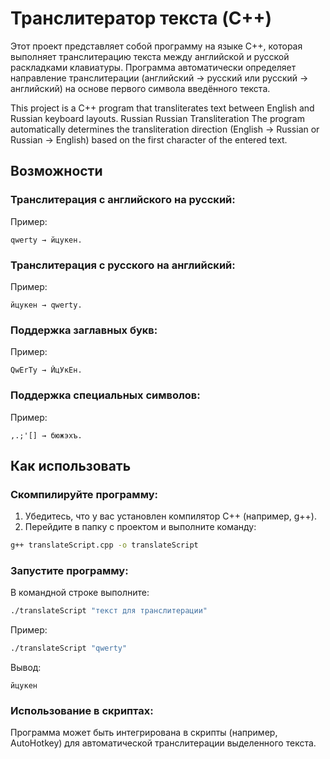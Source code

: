# Транслитератор текста (C++)

Этот проект представляет собой программу на языке C++, которая выполняет транслитерацию текста между английской и русской раскладками клавиатуры. Программа автоматически определяет направление транслитерации (английский → русский или русский → английский) на основе первого символа введённого текста.

This project is a C++ program that transliterates text between English and Russian keyboard layouts. Russian Russian Transliteration The program automatically determines the transliteration direction (English → Russian or Russian → English) based on the first character of the entered text.
## Возможности

### Транслитерация с английского на русский:

Пример:
```
qwerty → йцукен.
```

### Транслитерация с русского на английский:

Пример:
```
йцукен → qwerty.
```

### Поддержка заглавных букв:

Пример:
```
QwErTy → ЙцУкЕн.
```

### Поддержка специальных символов:

Пример:
```
,.;'[] → бюжэхъ.
```

## Как использовать

### Скомпилируйте программу:
1. Убедитесь, что у вас установлен компилятор C++ (например, g++).
2. Перейдите в папку с проектом и выполните команду:

```bash
g++ translateScript.cpp -o translateScript
```

### Запустите программу:
В командной строке выполните:

```bash
./translateScript "текст для транслитерации"
```

Пример:

```bash
./translateScript "qwerty"
```

Вывод:

```
йцукен
```

### Использование в скриптах:
Программа может быть интегрирована в скрипты (например, AutoHotkey) для автоматической транслитерации выделенного текста.
